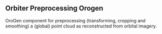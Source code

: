 ## Orbiter Preprocessing Orogen

OroGen component for preprocessing (transforming, cropping and smoothing) a (global) point cloud as reconstructed from orbital imagery.
